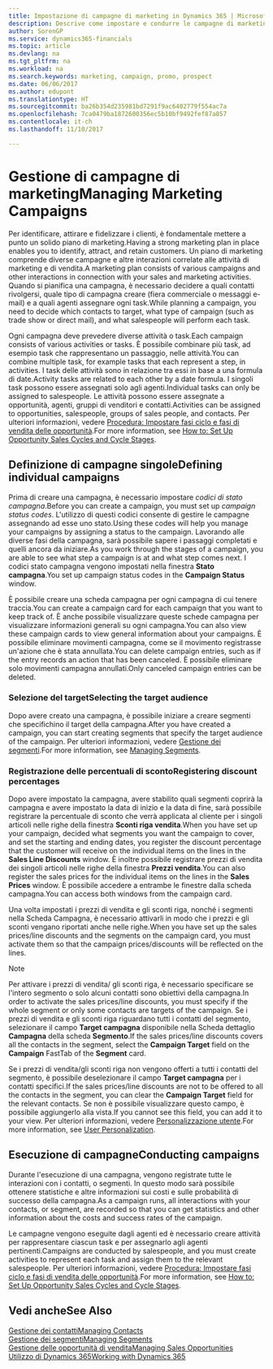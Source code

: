```yaml
---
title: Impostazione di campagne di marketing in Dynamics 365 | Microsoft Docs
description: Descrive come impostare e condurre le campagne di marketing in Dynamics 365 per identificare e coinvolgere prospect e fidelizzare i clienti.
author: SorenGP
ms.service: dynamics365-financials
ms.topic: article
ms.devlang: na
ms.tgt_pltfrm: na
ms.workload: na
ms.search.keywords: marketing, campaign, promo, prospect
ms.date: 06/06/2017
ms.author: edupont
ms.translationtype: HT
ms.sourcegitcommit: ba26b354d235981bd7291f9ac6402779f554ac7a
ms.openlocfilehash: 7ca0479ba1872600356ec5b10bf9492fef87a857
ms.contentlocale: it-ch
ms.lasthandoff: 11/10/2017

---
```

# <a name="managing-marketing-campaigns"></a><span data-ttu-id="c2e6e-103">Gestione di campagne di marketing</span><span class="sxs-lookup"><span data-stu-id="c2e6e-103">Managing Marketing Campaigns</span></span>
<span data-ttu-id="c2e6e-104">Per identificare, attirare e fidelizzare i clienti, è fondamentale mettere a punto un solido piano di marketing.</span><span class="sxs-lookup"><span data-stu-id="c2e6e-104">Having a strong marketing plan in place enables you to identify, attract, and retain customers.</span></span> <span data-ttu-id="c2e6e-105">Un piano di marketing comprende diverse campagne e altre interazioni correlate alle attività di marketing e di vendita.</span><span class="sxs-lookup"><span data-stu-id="c2e6e-105">A marketing plan consists of various campaigns and other interactions in connection with your sales and marketing activities.</span></span> <span data-ttu-id="c2e6e-106">Quando si pianifica una campagna, è necessario decidere a quali contatti rivolgersi, quale tipo di campagna creare (fiera commerciale o messaggi e-mail) e a quali agenti assegnare ogni task.</span><span class="sxs-lookup"><span data-stu-id="c2e6e-106">While planning a campaign, you need to decide which contacts to target, what type of campaign (such as trade show or direct mail), and what salespeople will perform each task.</span></span>

<span data-ttu-id="c2e6e-107">Ogni campagna deve prevedere diverse attività o task.</span><span class="sxs-lookup"><span data-stu-id="c2e6e-107">Each campaign consists of various activities or tasks.</span></span> <span data-ttu-id="c2e6e-108">È possibile combinare più task, ad esempio task che rappresentano un passaggio, nelle attività.</span><span class="sxs-lookup"><span data-stu-id="c2e6e-108">You can combine multiple task, for example tasks that each represent a step, in activities.</span></span> <span data-ttu-id="c2e6e-109">I task delle attività sono in relazione tra essi in base a una formula di date.</span><span class="sxs-lookup"><span data-stu-id="c2e6e-109">Activity tasks are related to each other by a date formula.</span></span> <span data-ttu-id="c2e6e-110">I singoli task possono essere assegnati solo agli agenti.</span><span class="sxs-lookup"><span data-stu-id="c2e6e-110">Individual tasks can only be assigned to salespeople.</span></span> <span data-ttu-id="c2e6e-111">Le attività possono essere assegnate a opportunità, agenti, gruppi di venditori e contatti.</span><span class="sxs-lookup"><span data-stu-id="c2e6e-111">Activities can be assigned to opportunities, salespeople, groups of sales people, and contacts.</span></span> <span data-ttu-id="c2e6e-112">Per ulteriori informazioni, vedere [Procedura: Impostare fasi ciclo e fasi di vendita delle opportunità](marketing-how-setup-opportunity-sales-cycles-stages.md).</span><span class="sxs-lookup"><span data-stu-id="c2e6e-112">For more information, see [How to: Set Up Opportunity Sales Cycles and Cycle Stages](marketing-how-setup-opportunity-sales-cycles-stages.md).</span></span>

## <a name="defining-individual-campaigns"></a><span data-ttu-id="c2e6e-113">Definizione di campagne singole</span><span class="sxs-lookup"><span data-stu-id="c2e6e-113">Defining individual campaigns</span></span>
<span data-ttu-id="c2e6e-114">Prima di creare una campagna, è necessario impostare *codici di stato campagna*.</span><span class="sxs-lookup"><span data-stu-id="c2e6e-114">Before you can create a campaign, you must set up *campaign status codes*.</span></span> <span data-ttu-id="c2e6e-115">L'utilizzo di questi codici consente di gestire le campagne assegnando ad esse uno stato.</span><span class="sxs-lookup"><span data-stu-id="c2e6e-115">Using these codes will help you manage your campaigns by assigning a status to the campaign.</span></span> <span data-ttu-id="c2e6e-116">Lavorando alle diverse fasi della campagna, sarà possibile sapere i passaggi completati e quelli ancora da iniziare.</span><span class="sxs-lookup"><span data-stu-id="c2e6e-116">As you work through the stages of a campaign, you are able to see what step a campaign is at and what step comes next.</span></span> <span data-ttu-id="c2e6e-117">I codici stato campagna vengono impostati nella finestra **Stato campagna**.</span><span class="sxs-lookup"><span data-stu-id="c2e6e-117">You set up campaign status codes in the **Campaign Status** window.</span></span>

<span data-ttu-id="c2e6e-118">È possibile creare una scheda campagna per ogni campagna di cui tenere traccia.</span><span class="sxs-lookup"><span data-stu-id="c2e6e-118">You can create a campaign card for each campaign that you want to keep track of.</span></span> <span data-ttu-id="c2e6e-119">È anche possibile visualizzare queste schede campagna per visualizzare informazioni generali su ogni campagna.</span><span class="sxs-lookup"><span data-stu-id="c2e6e-119">You can also view these campaign cards to view general information about your campaigns.</span></span>
<span data-ttu-id="c2e6e-120">È possibile eliminare movimenti campagna, come se il movimento registrasse un'azione che è stata annullata.</span><span class="sxs-lookup"><span data-stu-id="c2e6e-120">You can delete campaign entries, such as if the entry records an action that has been canceled.</span></span> <span data-ttu-id="c2e6e-121">È possibile eliminare solo movimenti campagna annullati.</span><span class="sxs-lookup"><span data-stu-id="c2e6e-121">Only canceled campaign entries can be deleted.</span></span>

### <a name="selecting-the-target-audience"></a><span data-ttu-id="c2e6e-122">Selezione del target</span><span class="sxs-lookup"><span data-stu-id="c2e6e-122">Selecting the target audience</span></span>
<span data-ttu-id="c2e6e-123">Dopo avere creato una campagna, è possibile iniziare a creare segmenti che specifichino il target della campagna.</span><span class="sxs-lookup"><span data-stu-id="c2e6e-123">After you have created a campaign, you can start creating segments that specify the target audience of the campaign.</span></span> <span data-ttu-id="c2e6e-124">Per ulteriori informazioni, vedere [Gestione dei segmenti](marketing-segments.md).</span><span class="sxs-lookup"><span data-stu-id="c2e6e-124">For more information, see [Managing Segments](marketing-segments.md).</span></span>

### <a name="registering-discount-percentages"></a><span data-ttu-id="c2e6e-125">Registrazione delle percentuali di sconto</span><span class="sxs-lookup"><span data-stu-id="c2e6e-125">Registering discount percentages</span></span>
<span data-ttu-id="c2e6e-126">Dopo avere impostato la campagna, avere stabilito quali segmenti coprirà la campagna e avere impostato la data di inizio e la data di fine, sarà possibile registrare la percentuale di sconto che verrà applicata al cliente per i singoli articoli nelle righe della finestra **Sconti riga vendita**.</span><span class="sxs-lookup"><span data-stu-id="c2e6e-126">When you have set up your campaign, decided what segments you want the campaign to cover, and set the starting and ending dates, you register the discount percentage that the customer will receive on the individual items on the lines in the **Sales Line Discounts** window.</span></span> <span data-ttu-id="c2e6e-127">È inoltre possibile registrare prezzi di vendita dei singoli articoli nelle righe della finestra **Prezzi vendita**.</span><span class="sxs-lookup"><span data-stu-id="c2e6e-127">You can also register the sales prices for the individual items on the lines in the **Sales Prices** window.</span></span> <span data-ttu-id="c2e6e-128">È possibile accedere a entrambe le finestre dalla scheda campagna.</span><span class="sxs-lookup"><span data-stu-id="c2e6e-128">You can access both windows from the campaign card.</span></span>

 <span data-ttu-id="c2e6e-129">Una volta impostati i prezzi di vendita e gli sconti riga, nonché i segmenti nella Scheda Campagna, è necessario attivarli in modo che i prezzi e gli sconti vengano riportati anche nelle righe.</span><span class="sxs-lookup"><span data-stu-id="c2e6e-129">When you have set up the sales prices/line discounts and the segments on the campaign card, you must activate them so that the campaign prices/discounts will be reflected on the lines.</span></span>

> [!NOTE]  
>   <span data-ttu-id="c2e6e-130">Per attivare i prezzi di vendita/ gli sconti riga, è necessario specificare se l'intero segmento o solo alcuni contatti sono obiettivi della campagna.</span><span class="sxs-lookup"><span data-stu-id="c2e6e-130">In order to activate the sales prices/line discounts, you must specify if the whole segment or only some contacts are targets of the campaign.</span></span> <span data-ttu-id="c2e6e-131">Se i prezzi di vendita e gli sconti riga riguardano tutti i contatti del segmento, selezionare il campo **Target campagna** disponibile nella Scheda dettaglio **Campagna** della scheda **Segmento**.</span><span class="sxs-lookup"><span data-stu-id="c2e6e-131">If the sales prices/line discounts covers all the contacts in the segment, select the **Campaign Target** field on the **Campaign** FastTab of the **Segment** card.</span></span>

<span data-ttu-id="c2e6e-132">Se i prezzi di vendita/gli sconti riga non vengono offerti a tutti i contatti del segmento, è possibile deselezionare il campo **Target campagna** per i contatti specifici.</span><span class="sxs-lookup"><span data-stu-id="c2e6e-132">If the sales prices/line discounts are not to be offered to all the contacts in the segment, you can clear the **Campaign Target** field for the relevant contacts.</span></span> <span data-ttu-id="c2e6e-133">Se non è possibile visualizzare questo campo, è possibile aggiungerlo alla vista.</span><span class="sxs-lookup"><span data-stu-id="c2e6e-133">If you cannot see this field, you can add it to your view.</span></span> <span data-ttu-id="c2e6e-134">Per ulteriori informazioni, vedere [Personalizzazione utente](ui-user-personalization.md).</span><span class="sxs-lookup"><span data-stu-id="c2e6e-134">For more information, see [User Personalization](ui-user-personalization.md).</span></span>

## <a name="conducting-campaigns"></a><span data-ttu-id="c2e6e-135">Esecuzione di campagne</span><span class="sxs-lookup"><span data-stu-id="c2e6e-135">Conducting campaigns</span></span>
<span data-ttu-id="c2e6e-136">Durante l'esecuzione di una campagna, vengono registrate tutte le interazioni con i contatti, o segmenti. In questo modo sarà possibile ottenere statistiche e altre informazioni sui costi e sulle probabilità di successo della campagna.</span><span class="sxs-lookup"><span data-stu-id="c2e6e-136">As a campaign runs, all interactions with your contacts, or segment, are recorded so that you can get statistics and other information about the costs and success rates of the campaign.</span></span>

<span data-ttu-id="c2e6e-137">Le campagne vengono eseguite dagli agenti ed è necessario creare attività per rappresentare ciascun task e per assegnarlo agli agenti pertinenti.</span><span class="sxs-lookup"><span data-stu-id="c2e6e-137">Campaigns are conducted by salespeople, and you must create activities to represent each task and assign them to the relevant salespeople.</span></span> <span data-ttu-id="c2e6e-138">Per ulteriori informazioni, vedere [Procedura: Impostare fasi ciclo e fasi di vendita delle opportunità](marketing-how-setup-opportunity-sales-cycles-stages.md).</span><span class="sxs-lookup"><span data-stu-id="c2e6e-138">For more information, see [How to: Set Up Opportunity Sales Cycles and Cycle Stages](marketing-how-setup-opportunity-sales-cycles-stages.md).</span></span>

## <a name="see-also"></a><span data-ttu-id="c2e6e-139">Vedi anche</span><span class="sxs-lookup"><span data-stu-id="c2e6e-139">See Also</span></span>
[<span data-ttu-id="c2e6e-140">Gestione dei contatti</span><span class="sxs-lookup"><span data-stu-id="c2e6e-140">Managing Contacts</span></span>](marketing-contacts.md)  
[<span data-ttu-id="c2e6e-141">Gestione dei segmenti</span><span class="sxs-lookup"><span data-stu-id="c2e6e-141">Managing Segments</span></span>](marketing-segments.md)  
[<span data-ttu-id="c2e6e-142">Gestione delle opportunità di vendita</span><span class="sxs-lookup"><span data-stu-id="c2e6e-142">Managing Sales Opportunities</span></span>](marketing-manage-sales-opportunities.md)  
[<span data-ttu-id="c2e6e-143">Utilizzo di Dynamics 365</span><span class="sxs-lookup"><span data-stu-id="c2e6e-143">Working with Dynamics 365</span></span>](ui-work-product.md)  

